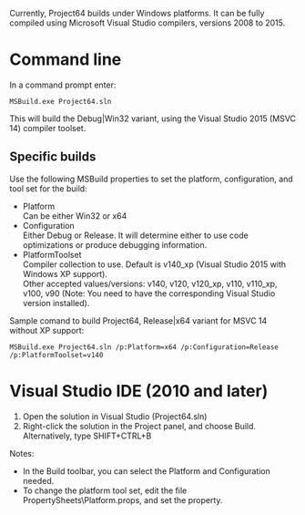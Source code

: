 Currently, Project64 builds under Windows platforms.
It can be fully compiled using Microsoft Visual Studio compilers, versions 2008 to 2015.

# Command line
In a command prompt enter:
```
MSBuild.exe Project64.sln
```
This will build the Debug|Win32 variant, using the Visual Studio 2015 (MSVC 14) compiler toolset.

## Specific builds
Use the following MSBuild properties to set the platform, configuration, and tool set for the build:
* Platform<br/>
  Can be either Win32 or x64
* Configuration<br/>
  Either Debug or Release. It will determine either to use code optimizations or produce debugging information.
* PlatformToolset<br/>
  Compiler collection to use. Default is v140_xp (Visual Studio 2015 with Windows XP support).<br/>
  Other accepted values/versions: v140, v120, v120_xp, v110, v110_xp, v100, v90 (Note: You need to have the corresponding Visual Studio version installed).

Sample comand to build Project64, Release|x64 variant for MSVC 14 without XP support:
```
MSBuild.exe Project64.sln /p:Platform=x64 /p:Configuration=Release /p:PlatformToolset=v140
```

# Visual Studio IDE (2010 and later)
1. Open the solution in Visual Studio (Project64.sln)
2. Right-click the solution in the Project panel, and choose Build.<br/>
   Alternatively, type SHIFT+CTRL+B

Notes:
* In the Build toolbar, you can select the Platform and Configuration needed.
* To change the platform tool set, edit the file PropertySheets\Platform.props, and set the <PlatformToolSet> property.